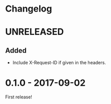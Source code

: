 Changelog
=========

# UNRELEASED

## Added
- Include X-Request-ID if given in the headers.


# 0.1.0 - 2017-09-02

First release!
